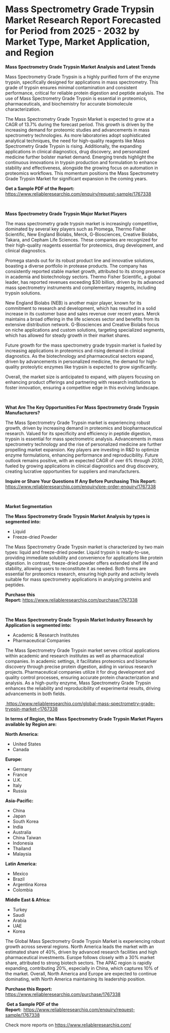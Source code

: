 <p><h1>Mass Spectrometry Grade Trypsin Market Research Report Forecasted for Period from 2025 -  2032 by Market Type, Market Application, and Region</h1></p><p><strong>Mass Spectrometry Grade Trypsin Market Analysis and Latest Trends</strong></p>
<p><p>Mass Spectrometry Grade Trypsin is a highly purified form of the enzyme trypsin, specifically designed for applications in mass spectrometry. This grade of trypsin ensures minimal contamination and consistent performance, critical for reliable protein digestion and peptide analysis. The use of Mass Spectrometry Grade Trypsin is essential in proteomics, pharmaceuticals, and biochemistry for accurate biomolecule characterization.</p><p>The Mass Spectrometry Grade Trypsin Market is expected to grow at a CAGR of 13.7% during the forecast period. This growth is driven by the increasing demand for proteomic studies and advancements in mass spectrometry technologies. As more laboratories adopt sophisticated analytical techniques, the need for high-quality reagents like Mass Spectrometry Grade Trypsin is rising. Additionally, the expanding applications in clinical diagnostics, drug discovery, and personalized medicine further bolster market demand. Emerging trends highlight the continuous innovations in trypsin production and formulation to enhance stability and effectiveness, alongside the growing focus on automation in proteomics workflows. This momentum positions the Mass Spectrometry Grade Trypsin Market for significant expansion in the coming years.</p></p>
<p><strong>Get a Sample PDF of the Report:&nbsp;</strong> <a href="https://www.reliableresearchiq.com/enquiry/request-sample/1767338?utm_campaign=1102&utm_medium=2&utm_source=Github&utm_content=ia&utm_term=05032025&utm_id=mass-spectrometry-grade-trypsin">https://www.reliableresearchiq.com/enquiry/request-sample/1767338</a></p>
<p>&nbsp;</p>
<p><strong>Mass Spectrometry Grade Trypsin Major Market Players</strong></p>
<p><p>The mass spectrometry grade trypsin market is increasingly competitive, dominated by several key players such as Promega, Thermo Fisher Scientific, New England Biolabs, Merck, G-Biosciences, Creative Biolabs, Takara, and Cepham Life Sciences. These companies are recognized for their high-quality reagents essential for proteomics, drug development, and clinical diagnostics.</p><p>Promega stands out for its robust product line and innovative solutions, boasting a diverse portfolio in protease products. The company has consistently reported stable market growth, attributed to its strong presence in academia and biotechnology sectors. Thermo Fisher Scientific, a global leader, has reported revenues exceeding $30 billion, driven by its advanced mass spectrometry instruments and complementary reagents, including trypsin solutions.</p><p>New England Biolabs (NEB) is another major player, known for its commitment to research and development, which has resulted in a solid increase in its customer base and sales revenue over recent years. Merck maintains a broad offering in the life sciences sector and benefits from its extensive distribution network. G-Biosciences and Creative Biolabs focus on niche applications and custom solutions, targeting specialized segments, which has allowed for steady growth in their market shares.</p><p>Future growth for the mass spectrometry grade trypsin market is fueled by increasing applications in proteomics and rising demand in clinical diagnostics. As the biotechnology and pharmaceutical sectors expand, driven by advancements in personalized medicine, the demand for high-quality proteolytic enzymes like trypsin is expected to grow significantly. </p><p>Overall, the market size is anticipated to expand, with players focusing on enhancing product offerings and partnering with research institutions to foster innovation, ensuring a competitive edge in this evolving landscape.</p></p>
<p>&nbsp;</p>
<p><strong>What Are The Key Opportunities For Mass Spectrometry Grade Trypsin Manufacturers?</strong></p>
<p><p>The Mass Spectrometry Grade Trypsin market is experiencing robust growth, driven by increasing demand in proteomics and biopharmaceutical research. Valued for its specificity and efficiency in peptide digestion, trypsin is essential for mass spectrometric analysis. Advancements in mass spectrometry technology and the rise of personalized medicine are further propelling market expansion. Key players are investing in R&D to optimize enzyme formulations, enhancing performance and reproducibility. Future outlook remains positive, with an expected CAGR of over 6% through 2030, fueled by growing applications in clinical diagnostics and drug discovery, creating lucrative opportunities for suppliers and manufacturers.</p></p>
<p><strong>Inquire or Share Your Questions If Any Before Purchasing This Report:</strong> <a href="https://www.reliableresearchiq.com/enquiry/pre-order-enquiry/1767338?utm_campaign=1102&utm_medium=2&utm_source=Github&utm_content=ia&utm_term=05032025&utm_id=mass-spectrometry-grade-trypsin">https://www.reliableresearchiq.com/enquiry/pre-order-enquiry/1767338</a></p>
<p>&nbsp;</p>
<p><strong>Market Segmentation</strong></p>
<p><strong>The Mass Spectrometry Grade Trypsin Market Analysis by types is segmented into:</strong></p>
<p><ul><li>Liquid</li><li>Freeze-dried Powder</li></ul></p>
<p><p>The Mass Spectrometry Grade Trypsin market is characterized by two main types: liquid and freeze-dried powder. Liquid trypsin is ready-to-use, providing immediate solubility and convenience for applications like protein digestion. In contrast, freeze-dried powder offers extended shelf life and stability, allowing users to reconstitute it as needed. Both forms are essential for proteomics research, ensuring high purity and activity levels suitable for mass spectrometry applications in analyzing proteins and peptides.</p></p>
<p><strong>Purchase this Report:&nbsp;</strong><a href="https://www.reliableresearchiq.com/purchase/1767338?utm_campaign=1102&utm_medium=2&utm_source=Github&utm_content=ia&utm_term=05032025&utm_id=mass-spectrometry-grade-trypsin">https://www.reliableresearchiq.com/purchase/1767338</a></p>
<p>&nbsp;</p>
<p><strong>The Mass Spectrometry Grade Trypsin Market Industry Research by Application is segmented into:</strong></p>
<p><ul><li>Academic & Research Institutes</li><li>Pharmaceutical Companies</li></ul></p>
<p><p>The Mass Spectrometry Grade Trypsin market serves critical applications within academic and research institutes as well as pharmaceutical companies. In academic settings, it facilitates proteomics and biomarker discovery through precise protein digestion, aiding in various research projects. Pharmaceutical companies utilize it for drug development and quality control processes, ensuring accurate protein characterization and analysis. As a high-purity enzyme, Mass Spectrometry Grade Trypsin enhances the reliability and reproducibility of experimental results, driving advancements in both fields.</p></p>
<p><a href="https://www.reliableresearchiq.com/global-mass-spectrometry-grade-trypsin-market-r1767338?utm_campaign=1102&utm_medium=2&utm_source=Github&utm_content=ia&utm_term=05032025&utm_id=mass-spectrometry-grade-trypsin">&nbsp;https://www.reliableresearchiq.com/global-mass-spectrometry-grade-trypsin-market-r1767338</a></p>
<p><strong>In terms of Region, the Mass Spectrometry Grade Trypsin Market Players available by Region are:</strong></p>
<p>
    <p> <strong> North America: </strong>
        <ul>
            <li>United States</li>
            <li>Canada</li>
        </ul>
        </p> 
    <p> <strong> Europe: </strong>
        <ul>
            <li>Germany</li>
            <li>France</li>
            <li>U.K.</li>
            <li>Italy</li>
            <li>Russia</li>
        </ul>
        </p> 
    <p> <strong> Asia-Pacific: </strong>
        <ul>
            <li>China</li>
            <li>Japan</li>
            <li>South Korea</li>
            <li>India</li>
            <li>Australia</li>
            <li>China Taiwan</li>
            <li>Indonesia</li>
            <li>Thailand</li>
            <li>Malaysia</li>
        </ul>
        </p> 
    <p> <strong> Latin America: </strong>
        <ul>
            <li>Mexico</li>
            <li>Brazil</li>
            <li>Argentina Korea</li>
            <li>Colombia</li>
        </ul>
        </p> 
    <p> <strong> Middle East & Africa: </strong>
        <ul>
            <li>Turkey</li>
            <li>Saudi</li>
            <li>Arabia</li>
            <li>UAE</li>
            <li>Korea</li>
        </ul>
    </p>
    </p>
<p><p>The Global Mass Spectrometry Grade Trypsin Market is experiencing robust growth across several regions. North America leads the market with an estimated share of 40%, driven by advanced research facilities and high pharmaceutical investments. Europe follows closely with a 30% market share, attributed to strong biotech sectors. The APAC region is rapidly expanding, contributing 20%, especially in China, which captures 10% of the market. Overall, North America and Europe are expected to continue dominating, with North America maintaining its leadership position.</p></p>
<p><strong>Purchase this Report: </strong><a href="https://www.reliableresearchiq.com/purchase/1767338?utm_campaign=1102&utm_medium=2&utm_source=Github&utm_content=ia&utm_term=05032025&utm_id=mass-spectrometry-grade-trypsin">https://www.reliableresearchiq.com/purchase/1767338</a></p>
<p>&nbsp;<strong>Get a Sample PDF of the Report:&nbsp;&nbsp;</strong><a href="https://www.reliableresearchiq.com/enquiry/request-sample/1767338?utm_campaign=1102&utm_medium=2&utm_source=Github&utm_content=ia&utm_term=05032025&utm_id=mass-spectrometry-grade-trypsin">https://www.reliableresearchiq.com/enquiry/request-sample/1767338</a></p>
<p><strong></strong></p>
<p>Check more reports on <a href="https://www.reliableresearchiq.com/?utm_campaign=1102&utm_medium=2&utm_source=Github&utm_content=ia&utm_term=05032025&utm_id=mass-spectrometry-grade-trypsin">https://www.reliableresearchiq.com/</a></p>